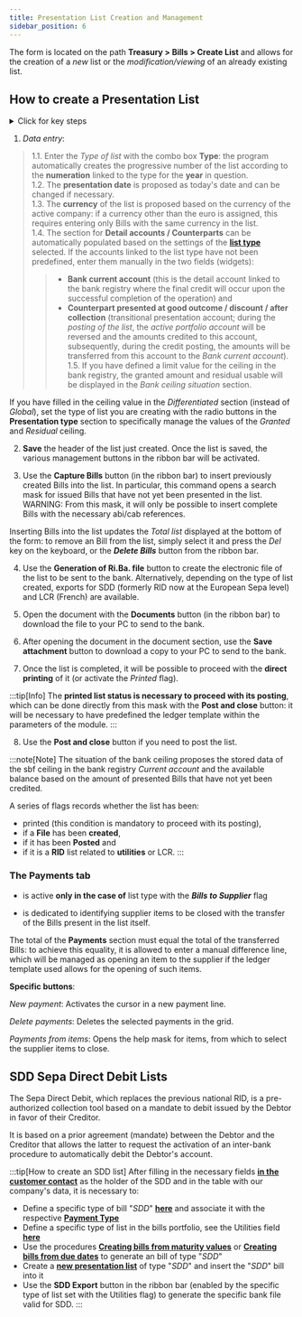 ```yaml
---
title: Presentation List Creation and Management
sidebar_position: 6
---
```


The form is located on the path **Treasury > Bills > Create List** and allows for the creation of a *new* list or the *modification/viewing* of an already existing list.

## How to create a Presentation List

<details>

  <summary>Click for key steps</summary>
 
  1. Retrieve the **Type** (of list); if you have associated Detail accounts / Counterparts, these fields will automatically load as well; otherwise, enter them manually;  
  2. **Save** the header just created;  
  3. Use the **Capture Bills** button (in the ribbon bar) to insert already created Bills into the list;  
  4. Use the **File Creation Ri.Ba.** button (in the ribbon bar) to create the electronic file to be sent to the bank;  
  5. Open the list with the **Documents** button (in the ribbon bar) to access the attached electronic file;  
  6. After opening the electronic file, use **Save attachment** to download a copy to your PC to send to the bank;  
  7. Print the list or activate the **Printed** flag;  
  8. Use **Post and close** if you want to post the list.

</details>

1. *Data entry*:  

> 1.1. Enter the *Type of list* with the combo box **Type**: the program automatically creates the progressive number of the list according to the **numeration** linked to the type for the **year** in question.  
>1.2. The **presentation date** is proposed as today's date and can be changed if necessary.  
>1.3. The **currency** of the list is proposed based on the currency of the active company: if a currency other than the euro is assigned, this requires entering only Bills with the same currency in the list.  
>1.4. The section for **Detail accounts / Counterparts** can be automatically populated based on the settings of the [**list type**](/docs/configurations/tables/treasury/bills-portfolio-module-tables/bills-list-presentation-types) selected. If the accounts linked to the list type have not been predefined, enter them manually in the two fields (widgets): 
>> - **Bank current account** (this is the detail account linked to the bank registry where the final credit will occur upon the successful completion of the operation) and      
>> - **Counterpart presented at good outcome / discount / after collection** (transitional presentation account; during the *posting of the list*, the *active portfolio account* will be reversed and the amounts credited to this account, subsequently, during the credit posting, the amounts will be transferred from this account to the *Bank current account*).  
> 1.5. If you have defined a limit value for the ceiling in the bank registry, the granted amount and residual usable will be displayed in the *Bank ceiling situation* section.  

If you have filled in the ceiling value in the *Differentiated* section (instead of *Global*), set the type of list you are creating with the radio buttons in the **Presentation type** section to specifically manage the values of the *Granted* and *Residual* ceiling.

2. **Save** the header of the list just created. Once the list is saved, the various management buttons in the ribbon bar will be activated. 

3. Use the **Capture Bills** button (in the ribbon bar) to insert previously created Bills into the list. In particular, this command opens a search mask for issued Bills that have not yet been presented in the list. WARNING: From this mask, it will only be possible to insert complete Bills with the necessary abi/cab references.

Inserting Bills into the list updates the *Total list* displayed at the bottom of the form: to remove an Bill from the list, simply select it and press the *Del* key on the keyboard, or the ***Delete Bills*** button from the ribbon bar.

4. Use the **Generation of Ri.Ba. file** button to create the electronic file of the list to be sent to the bank. Alternatively, depending on the type of list created, exports for SDD (formerly RID now at the European Sepa level) and LCR (French) are available.

5. Open the document with the **Documents** button (in the ribbon bar) to download the file to your PC to send to the bank.  

6. After opening the document in the document section, use the **Save attachment** button to download a copy to your PC to send to the bank.

7. Once the list is completed, it will be possible to proceed with the **direct printing** of it (or activate the *Printed* flag). 

:::tip[Info]
The **printed list status is necessary to proceed with its posting**, which can be done directly from this mask with the **Post and close** button: it will be necessary to have predefined the ledger template within the parameters of the module.
:::

8. Use the **Post and close** button if you need to post the list.

:::note[Note]
The situation of the bank ceiling proposes the stored data of the sbf ceiling in the bank registry *Current account* and the available balance based on the amount of presented Bills that have not yet been credited.

A series of flags records whether the list has been: 
- printed (this condition is mandatory to proceed with its posting), 
- if a **File** has been **created**, 
- if it has been **Posted** and 
- if it is a **RID** list related to **utilities** or LCR.
:::

### The **Payments** tab 

- is active **only in the case of** list type with the ***Bills to Supplier*** flag

- is dedicated to identifying supplier items to be closed with the transfer of the Bills present in the list itself. 

The total of the **Payments** section must equal the total of the transferred Bills: to achieve this equality, it is allowed to enter a manual difference line, which will be managed as opening an item to the supplier if the ledger template used allows for the opening of such items.

**Specific buttons**:

*New payment*: Activates the cursor in a new payment line.

*Delete payments*: Deletes the selected payments in the grid.

*Payments from items*: Opens the help mask for items, from which to select the supplier items to close.

## SDD Sepa Direct Debit Lists 

The Sepa Direct Debit, which replaces the previous national RID, is a pre-authorized collection tool based on a mandate to debit issued by the Debtor in favor of their Creditor.

It is based on a prior agreement (mandate) between the Debtor and the Creditor that allows the latter to request the activation of an inter-bank procedure to automatically debit the Debtor's account.

:::tip[How to create an SDD list]
After filling in the necessary fields [**in the customer contact**](/docs/erp-home/registers/contacts/create-new-contact/accounting-data/customer-vendors-data/fiscal-information#campi-riferiti-alla-gestione-distinte-sdd-sepa-direct-debit--addebiti-diretti-sepa) as the holder of the SDD and in the table with our company's data, it is necessary to:

- Define a specific type of bill "*SDD*" [**here**](/docs/configurations/tables/treasury/bills-portfolio-module-tables/bills-types) and associate it with the respective [**Payment Type**](/docs/configurations/tables/general-settings/payment-types#tipi-effetti)
- Define a specific type of list in the bills portfolio, see the Utilities field [**here**](/FluentisErp/docs/configurations/tables/treasury/bills-portfolio-module-tables/bills-list-presentation-types)
- Use the procedures [**Creating bills from maturity values**](/docs/treasury/bills-holding/procedures/bills-acquisition-from-maturity-values) or [**Creating bills from due dates**](/docs/treasury/bills-holding/procedures/bills-acquisition-from-maturity-values) to generate an bill of type "*SDD*"
- Create a [**new presentation list**](/docs/treasury/bills-holding/lists-ceation-and-management) of type "*SDD*" and insert the "*SDD*" bill into it
- Use the **SDD Export** button in the ribbon bar (enabled by the specific type of list set with the Utilities flag) to generate the specific bank file valid for SDD.
:::